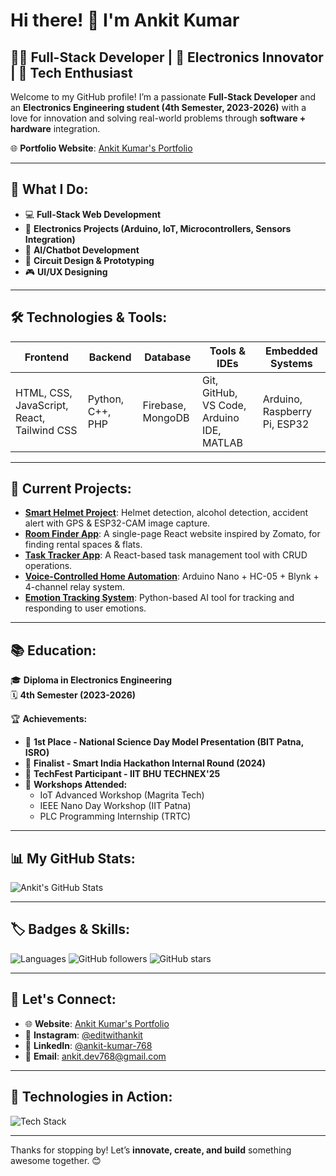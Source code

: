 # Hi there! 👋 I'm Ankit Kumar

## 👨‍💻 Full-Stack Developer | 📡 Electronics Innovator | 🚀 Tech Enthusiast

Welcome to my GitHub profile! I’m a passionate **Full-Stack Developer** and an **Electronics Engineering student (4th Semester, 2023-2026)** with a love for innovation and solving real-world problems through **software + hardware** integration.

🌐 **Portfolio Website**: [Ankit Kumar's Portfolio](https://ankitdev768.github.io/ankit-dev/)

---

## 🌟 What I Do:
- 💻 **Full-Stack Web Development**
- 📡 **Electronics Projects (Arduino, IoT, Microcontrollers, Sensors Integration)**
- 🤖 **AI/Chatbot Development**
- 🔧 **Circuit Design & Prototyping**
- 🎮 **UI/UX Designing**

---

## 🛠️ Technologies & Tools:
| Frontend | Backend | Database | Tools & IDEs | Embedded Systems |
|----------|---------|----------|--------------|-----------------|
| HTML, CSS, JavaScript, React, Tailwind CSS | Python, C++, PHP | Firebase, MongoDB | Git, GitHub, VS Code, Arduino IDE, MATLAB | Arduino, Raspberry Pi, ESP32 |

---

## 🚀 Current Projects:
- **[Smart Helmet Project](https://thesensors.github.io/thesensors/index.html)**: Helmet detection, alcohol detection, accident alert with GPS & ESP32-CAM image capture.
- **[Room Finder App](#)**: A single-page React website inspired by Zomato, for finding rental spaces & flats.
- **[Task Tracker App](#)**: A React-based task management tool with CRUD operations.
- **[Voice-Controlled Home Automation](#)**: Arduino Nano + HC-05 + Blynk + 4-channel relay system.
- **[Emotion Tracking System](#)**: Python-based AI tool for tracking and responding to user emotions.

---

## 📚 Education:
🎓 **Diploma in Electronics Engineering**  
🗓️ **4th Semester (2023-2026)**

🏆 **Achievements:**
- 🥇 **1st Place - National Science Day Model Presentation (BIT Patna, ISRO)**
- 🎉 **Finalist - Smart India Hackathon Internal Round (2024)**
- 🏅 **TechFest Participant - IIT BHU TECHNEX'25**
- 🏫 **Workshops Attended:**
  - IoT Advanced Workshop (Magrita Tech)
  - IEEE Nano Day Workshop (IIT Patna)
  - PLC Programming Internship (TRTC)

---

## 📊 My GitHub Stats:
![Ankit's GitHub Stats](https://github-readme-stats.vercel.app/api?username=ankitdev768&show_icons=true&hide_title=true&count_private=true&hide=prs&theme=radical)

---

## 🏷️ Badges & Skills:
![Languages](https://img.shields.io/badge/Languages-HTML%20%7C%20CSS%20%7C%20JavaScript%20%7C%20React%20%7C%20Python%20%7C%20PHP%20%7C%20C%2B%2B-blue)
![GitHub followers](https://img.shields.io/github/followers/ankitdev768?label=Follow&style=social)
![GitHub stars](https://img.shields.io/github/stars/ankitdev768?label=Stars&style=social)

---

## 📩 Let's Connect:
- 🌐 **Website**: [Ankit Kumar's Portfolio](https://ankitdev768.github.io/ankit-dev/)
- 📸 **Instagram**: [@editwithankit](https://www.instagram.com/editwithankit/)
- 💼 **LinkedIn**: [@ankit-kumar-768](https://www.linkedin.com/in/ankit-kumar-768/)
- 📧 **Email**: ankit.dev768@gmail.com

---

## 📸 Technologies in Action:
![Tech Stack](https://github.com/ankitdev768/ankit-dev/blob/main/assets/tech-stack.png)

---

Thanks for stopping by! Let’s **innovate, create, and build** something awesome together. 😊
